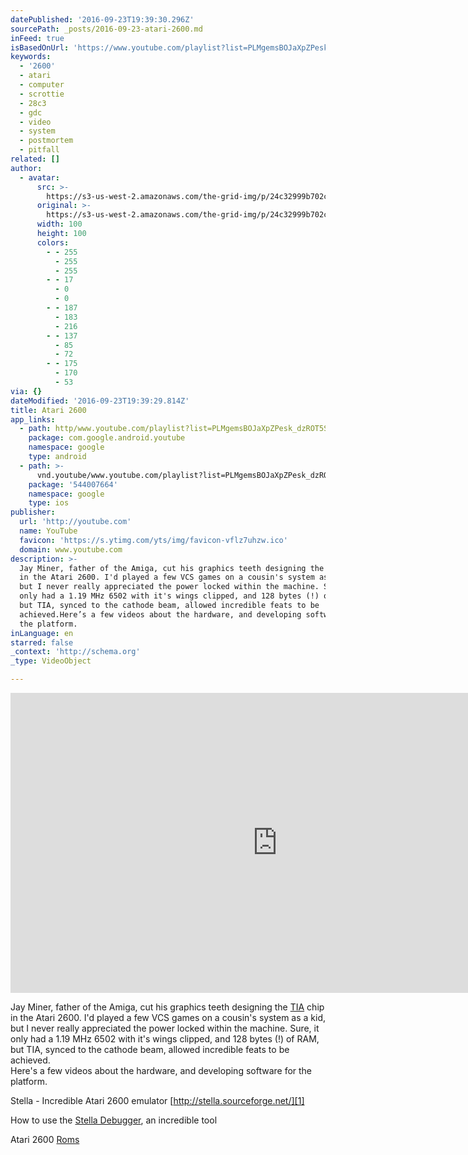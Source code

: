 ```yaml
---
datePublished: '2016-09-23T19:39:30.296Z'
sourcePath: _posts/2016-09-23-atari-2600.md
inFeed: true
isBasedOnUrl: 'https://www.youtube.com/playlist?list=PLMgemsBOJaXpZPesk_dzROT5S7ewlz7Fv'
keywords:
  - '2600'
  - atari
  - computer
  - scrottie
  - 28c3
  - gdc
  - video
  - system
  - postmortem
  - pitfall
related: []
author:
  - avatar:
      src: >-
        https://s3-us-west-2.amazonaws.com/the-grid-img/p/24c32999b702ca2456f378705d038475edc894cf.jpg
      original: >-
        https://s3-us-west-2.amazonaws.com/the-grid-img/p/24c32999b702ca2456f378705d038475edc894cf.jpg
      width: 100
      height: 100
      colors:
        - - 255
          - 255
          - 255
        - - 17
          - 0
          - 0
        - - 187
          - 183
          - 216
        - - 137
          - 85
          - 72
        - - 175
          - 170
          - 53
via: {}
dateModified: '2016-09-23T19:39:29.814Z'
title: Atari 2600
app_links:
  - path: http/www.youtube.com/playlist?list=PLMgemsBOJaXpZPesk_dzROT5S7ewlz7Fv
    package: com.google.android.youtube
    namespace: google
    type: android
  - path: >-
      vnd.youtube/www.youtube.com/playlist?list=PLMgemsBOJaXpZPesk_dzROT5S7ewlz7Fv
    package: '544007664'
    namespace: google
    type: ios
publisher:
  url: 'http://youtube.com'
  name: YouTube
  favicon: 'https://s.ytimg.com/yts/img/favicon-vflz7uhzw.ico'
  domain: www.youtube.com
description: >-
  Jay Miner, father of the Amiga, cut his graphics teeth designing the TIA chip
  in the Atari 2600. I'd played a few VCS games on a cousin's system as a kid,
  but I never really appreciated the power locked within the machine. Sure, it
  only had a 1.19 MHz 6502 with it's wings clipped, and 128 bytes (!) of RAM,
  but TIA, synced to the cathode beam, allowed incredible feats to be
  achieved.Here’s a few videos about the hardware, and developing software for
  the platform.
inLanguage: en
starred: false
_context: 'http://schema.org'
_type: VideoObject

---
```

<iframe src="https://cdn.embedly.com/widgets/media.html?src=http%3A%2F%2Fwww.youtube.com%2Fembed%2Fvideoseries%3Flist%3DPLMgemsBOJaXpZPesk_dzROT5S7ewlz7Fv&amp;url=https%3A%2F%2Fwww.youtube.com%2Fplaylist%3Flist%3DPLMgemsBOJaXpZPesk_dzROT5S7ewlz7Fv&amp;image=https%3A%2F%2Fi.ytimg.com%2Fvi%2FaNyebnxV9R8%2Fhqdefault.jpg%3Fcustom%3Dtrue%26w%3D320%26h%3D180%26stc%3Dtrue%26jpg444%3Dtrue%26jpgq%3D90%26sp%3D68%26sigh%3Dz9RlKokbvt1fFvw3Ny-NOqw3QEU&amp;key=b7d04c9b404c499eba89ee7072e1c4f7&amp;type=text%2Fhtml&amp;schema=youtube" width="853" height="480" scrolling="no" frameborder="0" allowfullscreen="" style=""></iframe>

Jay Miner, father of the Amiga, cut his graphics teeth designing the [TIA][0] chip in the Atari 2600\. I'd played a few VCS games on a cousin's system as a kid, but I never really appreciated the power locked within the machine. Sure, it only had a 1.19 MHz 6502 with it's wings clipped, and 128 bytes (!) of RAM, but TIA, synced to the cathode beam, allowed incredible feats to be achieved.  
Here's a few videos about the hardware, and developing software for the platform.

Stella - Incredible Atari 2600 emulator [http://stella.sourceforge.net/][1]

How to use the [Stella Debugger][2], an incredible tool

Atari 2600 [Roms][3]

[0]: https://en.wikipedia.org/wiki/Television_Interface_Adaptor "TIA"
[1]: http://stella.sourceforge.net/ "http://stella.sourceforge.net/"
[2]: http://stella.sourceforge.net/docs/debugger.html "Stella Debugger"
[3]: https://www.atariage.com/system_items.html?SystemID=2600&ItemTypeID=ROM "Roms"